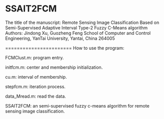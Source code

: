 # SSAIT2FCM
  
  The title of the manuscript: Remote Sensing Image Classification Based on Semi-Supervised Adaptive Interval Type-2 Fuzzy C-Means algorithm
  Authors: Jindong Xu, Guozheng Feng
  School of Computer and Control Engineering, YanTai University, Yantai, China 264005
  
 =======================  How to use the program:
 
  FCMClust.m: program entry.
  
  initfcm.m: center and membership initialization.
  
  cu.m: interval of membership.
  
  stepfcm.m: iteration process.
  
  data_Mread.m: read the data.
  
  
  
  SSAIT2FCM: an semi-supervised fuzzy c-means algorithm for remote sensing image classification.


